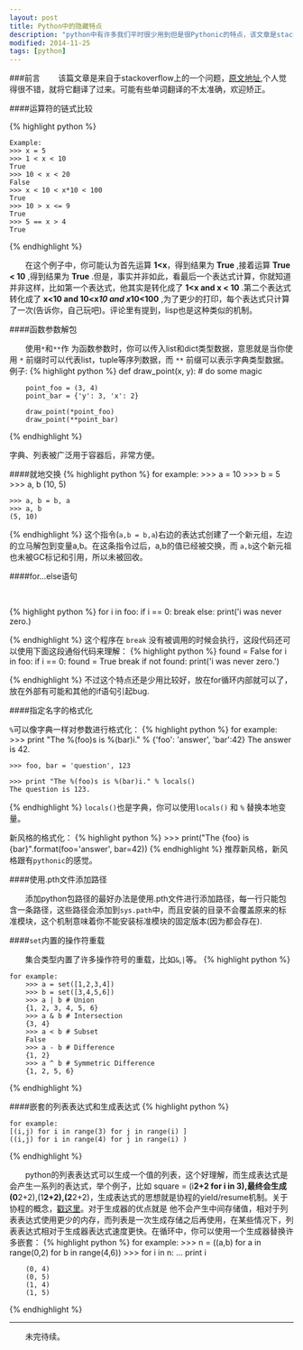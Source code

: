 ```yaml
---
layout: post
title: Python中的隐藏特点
description: "python中有许多我们平时很少用到但是很Pythonic的特点，该文章是stackoverflow上的一个问题，个人觉得很不错，就翻译了过来。"
modified: 2014-11-25
tags: [python]
---
```


###前言
&emsp;&emsp;该篇文章是来自于stackoverflow上的一个问题，[原文地址](http://stackoverflow.com/questions/101268/hidden-features-of-python),个人觉得很不错，就将它翻译了过来。可能有些单词翻译的不太准确，欢迎矫正。

####运算符的链式比较

{% highlight python %}
   
    Example:
    >>> x = 5
    >>> 1 < x < 10
    True
    >>> 10 < x < 20 
    False
    >>> x < 10 < x*10 < 100
    True
    >>> 10 > x <= 9
    True
    >>> 5 == x > 4
    True

{% endhighlight %}

&emsp;&emsp;在这个例子中，你可能认为首先运算 __1<x__，得到结果为 __True__ ,接着运算 __True < 10__ ,得到结果为 __True__ .但是，事实并非如此，看最后一个表达式计算，你就知道并非这样，比如第一个表达式，他其实是转化成了 __1<x and x < 10__ .第二个表达式转化成了 __x<10 and 10<x*10 and x*10<100__ ,为了更少的打印，每个表达式只计算了一次(告诉你，自己玩吧)。评论里有提到，lisp也是这种类似的机制。


####函数参数解包

&emsp;&emsp;使用`*`和`**`作  为函数参数时，你可以传入list和dict类型数据，意思就是当你使用 `*` 前缀时可以代表list，tuple等序列数据，而 `**` 前缀可以表示字典类型数据。
例子:
{% highlight python %}
    def draw_point(x, y):
        # do some magic

        point_foo = (3, 4)
        point_bar = {'y': 3, 'x': 2}

        draw_point(*point_foo)
        draw_point(**point_bar)


{% endhighlight %}

字典、列表被广泛用于容器后，非常方便。


####就地交换
{% highlight python %}
    for example:
    >>> a = 10
    >>> b = 5
    >>> a, b
    (10, 5)

    >>> a, b = b, a
    >>> a, b
    (5, 10)

{% endhighlight %}
这个指令(`a,b = b,a`)右边的表达式创建了一个新元组，左边的立马解包到变量a,b。在这条指令过后，a,b的值已经被交换，而 `a,b`这个新元祖也未被GC标记和引用，所以未被回收。


####for...else语句

&emsp;&emsp;

{% highlight python %}
    for i in foo:
        if i == 0:
            break
    else:
        print('i was never zero.)

{% endhighlight %}
这个程序在 `break` 没有被调用的时候会执行，这段代码还可以使用下面这段通俗代码来理解：
{% highlight python %}
    found = False
    for i in foo:
        if i == 0:
            found = True
            break
    if not found:
        print('i was never zero.')

{% endhighlight %}
不过这个特点还是少用比较好，放在for循环内部就可以了，放在外部有可能和其他的if语句引起bug.

####指定名字的格式化

`%`可以像字典一样对参数进行格式化：
{% highlight python %}
    for example:
    >>> print "The %(foo)s is %(bar)i." % {'foo': 'answer', 'bar':42}
    The answer is 42.

    >>> foo, bar = 'question', 123

    >>> print "The %(foo)s is %(bar)i." % locals()
    The question is 123.

{% endhighlight %}
`locals()`也是字典，你可以使用`locals()` 和 `%` 替换本地变量。

新风格的格式化：
{% highlight python %}
    >>> print("The {foo} is {bar}".format(foo='answer', bar=42))
{% endhighlight %}
推荐新风格，新风格跟有`pythonic`的感觉。

####使用.pth文件添加路径

&emsp;&emsp;添加python包路径的最好办法是使用.pth文件进行添加路径，每一行只能包含一条路径，这些路径会添加到`sys.path`中，而且安装的目录不会覆盖原来的标准模块，这个机制意味着你不能安装标准模块的固定版本(因为都会存在).

####`set`内置的操作符重载

&emsp;&emsp;集合类型内置了许多操作符号的重载，比如` & `,` | `等。
{% highlight python %}

    for example:
        >>> a = set([1,2,3,4])
        >>> b = set([3,4,5,6])
        >>> a | b # Union
        {1, 2, 3, 4, 5, 6}
        >>> a & b # Intersection
        {3, 4}
        >>> a < b # Subset
        False
        >>> a - b # Difference
        {1, 2}
        >>> a ^ b # Symmetric Difference
        {1, 2, 5, 6}


{% endhighlight %}

####嵌套的列表表达式和生成表达式
{% highlight python %}
    
    for example:
    [(i,j) for i in range(3) for j in range(i) ]    
    ((i,j) for i in range(4) for j in range(i) )

{% endhighlight %}

&emsp;&emsp;python的列表表达式可以生成一个值的列表，这个好理解，而生成表达式是会产生一系列的表达式，举个例子，比如
square = (i**2+2 for i in 3),最终会生成(0**2+2),(1**2+2),(2**2+2)，生成表达式的思想就是协程的yield/resume机制。关于协程的概念，[戳这里]('http://blog.youxu.info/2014/12/04/coroutine/')。对于生成器的优点就是
他不会产生中间存储值，相对于列表表达式使用更少的内存，而列表是一次生成存储之后再使用，在某些情况下，列表表达式相对于生成器表达式速度更快。在循环中，你可以使用一个生成器替换许多嵌套：
{% highlight python %}
    for example:
        >>> n = ((a,b) for a in range(0,2) for b in range(4,6))
        >>> for i in n:
        ...   print i 

        (0, 4)
        (0, 5)
        (1, 4)
        (1, 5)

{% endhighlight %}



------


&emsp;&emsp;未完待续。


